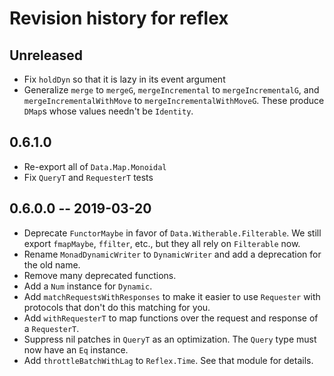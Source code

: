 # Revision history for reflex

## Unreleased

* Fix `holdDyn` so that it is lazy in its event argument
* Generalize `merge` to `mergeG`, `mergeIncremental` to
  `mergeIncrementalG`, and `mergeIncrementalWithMove`
  to `mergeIncrementalWithMoveG`. These produce `DMap`s
  whose values needn't be `Identity`.

## 0.6.1.0

* Re-export all of `Data.Map.Monoidal`
* Fix `QueryT` and `RequesterT` tests

## 0.6.0.0 -- 2019-03-20

* Deprecate `FunctorMaybe` in favor of `Data.Witherable.Filterable`. We still export `fmapMaybe`, `ffilter`, etc., but they all rely on `Filterable` now.
* Rename `MonadDynamicWriter` to `DynamicWriter` and add a deprecation for the old name.
* Remove many deprecated functions.
* Add a `Num` instance for `Dynamic`.
* Add `matchRequestsWithResponses` to make it easier to use `Requester` with protocols that don't do this matching for you.
* Add `withRequesterT` to map functions over the request and response of a `RequesterT`.
* Suppress nil patches in `QueryT` as an optimization. The `Query` type must now have an `Eq` instance.
* Add `throttleBatchWithLag` to `Reflex.Time`. See that module for details.
